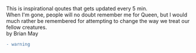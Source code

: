 This is inspirational qoutes that gets updated every 5 min. \
When I'm gone, people will no doubt remember me for Queen, but I would much rather be remembered for attempting to change the way we treat our fellow creatures. \
by Brian May

```diff
- warning
```

